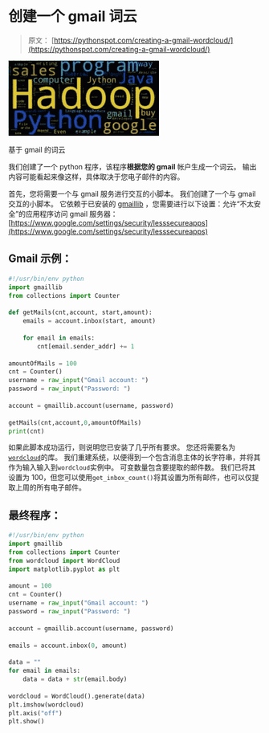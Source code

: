 # 创建一个 gmail 词云

> 原文： [https://pythonspot.com/creating-a-gmail-wordcloud/](https://pythonspot.com/creating-a-gmail-wordcloud/)

![wordcloud python](img/9bd0f09416c906b80796a1f54cff8df4.jpg)

基于 gmail 的词云

我们创建了一个 python 程序，该程序**根据您的 gmail** 帐户生成一个词云。 输出内容可能看起来像这样，具体取决于您电子邮件的内容。

首先，您将需要一个与 gmail 服务进行交互的小脚本。 我们创建了一个与 gmail 交互的小脚本。 它依赖于已安装的 [gmaillib](https://github.com/thedjpetersen/gmaillib) ，您需要进行以下设置：允许“不太安全”的应用程序访问 gmail 服务器： [https://www.google.com/settings/security/lesssecureapps](https://www.google.com/settings/security/lesssecureapps)

## Gmail 示例：


```py
#!/usr/bin/env python
import gmaillib
from collections import Counter

def getMails(cnt,account, start,amount):
    emails = account.inbox(start, amount)

    for email in emails:
        cnt[email.sender_addr] += 1

amountOfMails = 100
cnt = Counter()
username = raw_input("Gmail account: ")
password = raw_input("Password: ")

account = gmaillib.account(username, password)

getMails(cnt,account,0,amountOfMails)
print(cnt)

```

如果此脚本成功运行，则说明您已安装了几乎所有要求。 您还将需要名为[`wordcloud`](https://github.com/amueller/word_cloud)的库。 我们重建系统，以便得到一个包含消息主体的长字符串，并将其作为输入输入到`wordcloud`实例中。 可变数量包含要提取的邮件数。 我们已将其设置为 100，但您可以使用`get_inbox_count()`将其设置为所有邮件，也可以仅提取上周的所有电子邮件。

## 最终程序：


```py
#!/usr/bin/env python
import gmaillib
from collections import Counter
from wordcloud import WordCloud
import matplotlib.pyplot as plt

amount = 100
cnt = Counter()
username = raw_input("Gmail account: ")
password = raw_input("Password: ")

account = gmaillib.account(username, password)

emails = account.inbox(0, amount)

data = ""
for email in emails:
    data = data + str(email.body)

wordcloud = WordCloud().generate(data)
plt.imshow(wordcloud)
plt.axis("off")
plt.show()

```